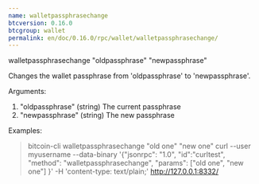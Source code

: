 ```yaml
---
name: walletpassphrasechange
btcversion: 0.16.0
btcgroup: wallet
permalink: en/doc/0.16.0/rpc/wallet/walletpassphrasechange/
---
```


walletpassphrasechange "oldpassphrase" "newpassphrase"

Changes the wallet passphrase from 'oldpassphrase' to 'newpassphrase'.

Arguments:
1. "oldpassphrase"      (string) The current passphrase
2. "newpassphrase"      (string) The new passphrase

Examples:
> bitcoin-cli walletpassphrasechange "old one" "new one"
> curl --user myusername --data-binary '{"jsonrpc": "1.0", "id":"curltest", "method": "walletpassphrasechange", "params": ["old one", "new one"] }' -H 'content-type: text/plain;' http://127.0.0.1:8332/


